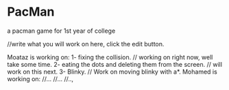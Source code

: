 # PacMan
a pacman game for 1st year of college

//write what you will work on here, click the edit button.

Moataz is working on:
 1- fixing the collision. // working on right now, well take some time.
 2- eating the dots and deleting them from the screen. // will work on this next.
 3- Blinky. // Work on moving blinky with a*.
Mohamed is working on:
 //...
 //...
 //..,

